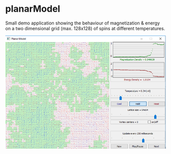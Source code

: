 # planarModel

Small demo application showing the behaviour of magnetization & energy on a two dimensional grid (max. 128x128) of spins at different temperatures.

![Preview](https://github.com/finkmoritz/planarModel/blob/master/PlanarModelPreview.png)
